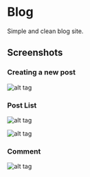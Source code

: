 # Blog
Simple and clean blog site.

## Screenshots

### Creating a new post
![alt tag](https://github.com/barissaslan/Blog/blob/master/screenshots/2.png)

### Post List
![alt tag](https://github.com/barissaslan/Blog/blob/master/screenshots/3.png)

![alt tag](https://github.com/barissaslan/Blog/blob/master/screenshots/4.png)

### Comment
![alt tag](https://github.com/barissaslan/Blog/blob/master/screenshots/5.png)
